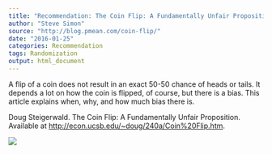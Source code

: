 ```yaml
---
title: "Recommendation: The Coin Flip: A Fundamentally Unfair Proposition"
author: "Steve Simon"
source: "http://blog.pmean.com/coin-flip/"
date: "2016-01-25"
categories: Recommendation
tags: Randomization
output: html_document
---
```


A flip of a coin does not result in an exact 50-50 chance of heads or
tails. It depends a lot on how the coin is flipped, of course, but there
is a bias. This article explains when, why, and how much bias there
is.

<!---More--->

Doug Steigerwald. The Coin Flip: A Fundamentally Unfair Proposition.
Available at <http://econ.ucsb.edu/~doug/240a/Coin%20Flip.htm>.

![](http://www.pmean.com/images/images/16/coin-flip01.png)




